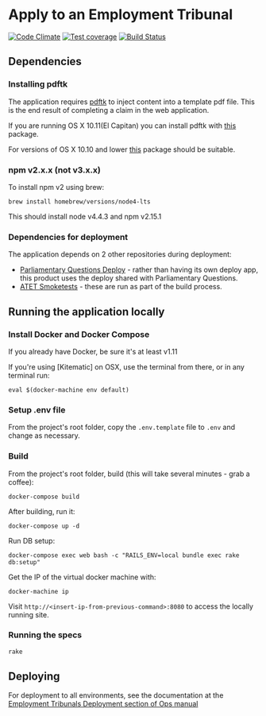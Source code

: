 # Apply to an Employment Tribunal

[![Code Climate](https://codeclimate.com/github/ministryofjustice/atet.png)](https://codeclimate.com/github/ministryofjustice/atet)
[![Test coverage](https://codeclimate.com/github/ministryofjustice/atet/coverage.png)](https://codeclimate.com/github/ministryofjustice/atet)
[![Build Status](https://travis-ci.org/ministryofjustice/atet.svg?branch=master)](https://travis-ci.org/ministryofjustice/atet)

## Dependencies

### Installing pdftk

The application requires [pdftk](https://www.pdflabs.com/tools/pdftk-server/) to inject content into a template pdf file. This is the end result of completing a claim in the web application.

If you are running OS X 10.11(El Capitan) you can install pdftk with [this](https://www.pdflabs.com/tools/pdftk-the-pdf-toolkit/pdftk_server-2.02-mac_osx-10.11-setup.pkg) package.

For versions of OS X 10.10 and lower [this](https://www.pdflabs.com/tools/pdftk-the-pdf-toolkit/pdftk_server-2.02-mac_osx-10.6-setup.pkg) package should be suitable.

### npm v2.x.x (not v3.x.x)

To install npm v2 using brew:
```
brew install homebrew/versions/node4-lts
```
This should install node v4.4.3 and npm v2.15.1

### Dependencies for deployment

The application depends on 2 other repositories during deployment:

* [Parliamentary Questions Deploy](https://github.com/ministryofjustice/parliamentary-questions-deploy) - rather than having its own deploy app, this product uses the deploy shared with Parliamentary Questions.
* [ATET Smoketests](https://github.com/ministryofjustice/atet-smoketests) - these are run as part of the build process.



## Running the application locally

### Install Docker and Docker Compose
If you already have Docker, be sure it's at least v1.11

If you're using [Kitematic] on OSX, use the terminal from there, or in any terminal run:

    eval $(docker-machine env default)

### Setup .env file
From the project's root folder, copy the `.env.template` file to `.env` and change as necessary.

### Build
From the project's root folder, build (this will take several minutes - grab a coffee):

    docker-compose build

After building, run it:

    docker-compose up -d

Run DB setup:

    docker-compose exec web bash -c "RAILS_ENV=local bundle exec rake db:setup"

Get the IP of the virtual docker machine with:

    docker-machine ip

Visit `http://<insert-ip-from-previous-command>:8080` to access the locally running site.


### Running the specs

```bash
rake
```

## Deploying

For deployment to all environments, see the documentation at the [Employment Tribunals Deployment section of Ops manual](https://opsmanual.dsd.io/run_books/employmenttribunals.html#deployment)
